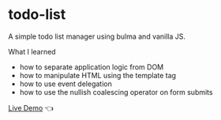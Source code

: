 # todo-list
A simple todo list manager using bulma and vanilla JS.

What I learned
- how to separate application logic from DOM
- how to manipulate HTML using the template tag
- how to use event delegation 
- how to use the nullish coalescing operator on form submits

[Live Demo](https://chaandharaghav.github.io/google-homepage/) :point_left:
